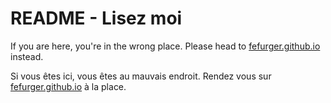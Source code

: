 # README - Lisez moi

If you are here, you're in the wrong place. Please head to [fefurger.github.io](https://fefurger.github.io/gallery_en.html) instead.

Si vous êtes ici, vous êtes au mauvais endroit. Rendez vous sur [fefurger.github.io](https://fefurger.github.io) à la place.